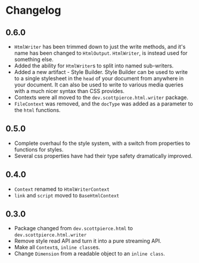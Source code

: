 # Changelog

## 0.6.0
* `HtmlWriter` has been trimmed down to just the write methods, and it's name has been changed to `HtmlOutput`.
`HtmlWriter`, is instead used for something else.
* Added the ability for `HtmlWriter`s to split into named sub-writers.
* Added a new artifact - Style Builder. Style Builder can be used to write to a single stylesheet in the `head` of your
document from anywhere in your document. It can also be used to write to various media queries with a much nicer syntax
than CSS provides.
* Contexts were all moved to the `dev.scottpierce.html.writer` package.
* `FileContext` was removed, and the `docType` was added as a parameter to the `html` functions.

## 0.5.0
* Complete overhaul fo the style system, with a switch from properties to functions for styles.
* Several css properties have had their type safety dramatically improved.

## 0.4.0
* `Context` renamed to `HtmlWriterContext`
* `link` and `script` moved to `BaseHtmlContext`

## 0.3.0
* Package changed from `dev.scottpierce.html` to `dev.scottpierce.html.writer`
* Remove style read API and turn it into a pure streaming API.
* Make all `Context`s, `inline class`es.
* Change `Dimension` from a readable object to an `inline class`.